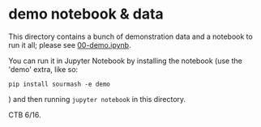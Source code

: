 # demo notebook & data

This directory contains a bunch of demonstration data and a notebook to
run it all; please see [00-demo.ipynb](00-demo.ipynb).

You can run it in Jupyter Notebook by installing the notebook
(use the 'demo' extra, like so:

    pip install sourmash -e demo

) and then running `jupyter notebook` in this directory.

CTB 6/16.
